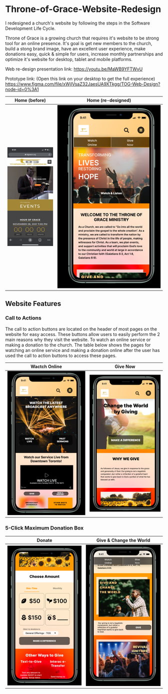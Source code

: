 # Throne-of-Grace-Website-Redesign

I redesigned a church's website by following the steps in the Software Development Life Cycle. 

Throne of Grace is a growing church that requires it's website to be strong tool for an online presence. It's goal is get new members to the church, build a stong brand image, have an excellent user experience, make donations easy, quick & simple for users, increase monthly partnerships and optimize it's website for desktop, tablet and mobile platforms.

Web re-design presentation link: https://youtu.be/MaWB9YFTWvU

Prototype link: (Open this link on your desktop to get the full experience)
https://www.figma.com/file/xWjIVsaZ32JaesUA9XTkgg/TOG-Web-Design?node-id=0%3A1

| Home (before) | Home (re-designed) |
| :------------: | :----------: |
| ![Throne of Grace Website Redesigned](https://github.com/oreogunlude/Throne-of-Grace-Website-Redesigned/blob/main/iPhone%20Before-Version%20Screenshots/Home%20Image.jpg) | ![Throne of Grace Website Redesigned](https://github.com/oreogunlude/Throne-of-Grace-Website-Redesigned/blob/main/Iphone%20Prototype%20Screenshots/Home.png) |

## Website Features

### Call to Actions

The call to action buttons are located on the header of most pages on the website for easy access. These buttons allow users to easily perform the 2 main reasons why they visit the website. To watch an online service or making a donation to the church. The table below shows the pages for watching an online service and making a donation online after the user has used the call to action buttons to access these pages.

| Wactch Online | Give Now |
| :------------: | :----------: |
| ![Throne of Grace Website Redesigned](https://github.com/oreogunlude/Throne-of-Grace-Website-Redesigned/blob/main/Iphone%20Prototype%20Screenshots/Watch%20Live.png) | ![Throne of Grace Website Redesigned](https://github.com/oreogunlude/Throne-of-Grace-Website-Redesigned/blob/main/Iphone%20Prototype%20Screenshots/Give.png) |

### 5-Click Maximum Donation Box

| Donate | Give & Change the World |
| :------------: | :----------: |
| ![Throne of Grace Website Redesigned](https://github.com/oreogunlude/Throne-of-Grace-Website-Redesigned/blob/main/Iphone%20Prototype%20Screenshots/Choose%20Amount.png) | ![Throne of Grace Website Redesigned](https://github.com/oreogunlude/Throne-of-Grace-Website-Redesigned/blob/main/Iphone%20Prototype%20Screenshots/Give%20and%20change%20the%20world.png) |
